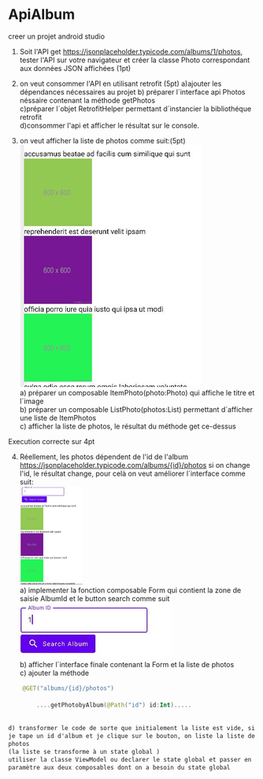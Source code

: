 # ApiAlbum
creer un projet android studio 
1) Soit l'API get https://jsonplaceholder.typicode.com/albums/1/photos, tester l'API sur votre navigateur et créer la classe Photo correspondant aux données JSON affichées (1pt)
2) on veut consommer l'API en utilisant retrofit (5pt)
    a)ajouter les dépendances nécessaires au projet
    b) préparer l´interface api Photos néssaire contenant la méthode getPhotos   
    c)préparer l´objet RetrofitHelper permettant d´instancier la bibliothéque retrofit  
    d)consommer l'api et afficher le résultat sur le console.  
 
 3) on veut afficher la liste de photos comme suit:(5pt)<br/> 
    <img src="https://github.com/mouniraz/ApiAlbum/blob/main/ds.JPG" />
    <br/>
     a) préparer un composable ItemPhoto(photo:Photo) qui affiche le titre et l´image    
     b) préparer un composable ListPhoto(photos:List<Photo>) permettant d´afficher une liste de ItemPhotos  
     c) afficher la liste de photos, le résultat du méthode get ce-dessus    
    
  Execution correcte sur 4pt
    
  4) Réellement, les photos dépendent de l'id de l'album 
    https://jsonplaceholder.typicode.com/albums/{id}/photos
    si on change l'id, le résultat change, pour celà on veut améliorer l´interface comme suit:<br/>
    <img src="https://github.com/mouniraz/ApiAlbum/blob/main/Captureds2.JPG" height="200"/><br/>
    a) implementer la fonction composable Form qui contient la zone de saisie AlbumId et le button search comme suit 
    <img src="https://github.com/mouniraz/ApiAlbum/blob/main/Captureds3.JPG" /><br/>
    b) afficher l´interface finale contenant la Form et la liste de photos    
    c) ajouter la méthode      
```kotlin
    @GET("albums/{id}/photos")

        ....getPhotobyAlbum(@Path("id") id:Int).....
 
```
    d) transformer le code de sorte que initialement la liste est vide, si je tape un id d'album et je clique sur le bouton, on liste la liste de photos
    (la liste se transforme à un state global )
    utiliser la classe ViewModel ou declarer le state global et passer en paramètre aux deux composables dont on a besoin du state global
